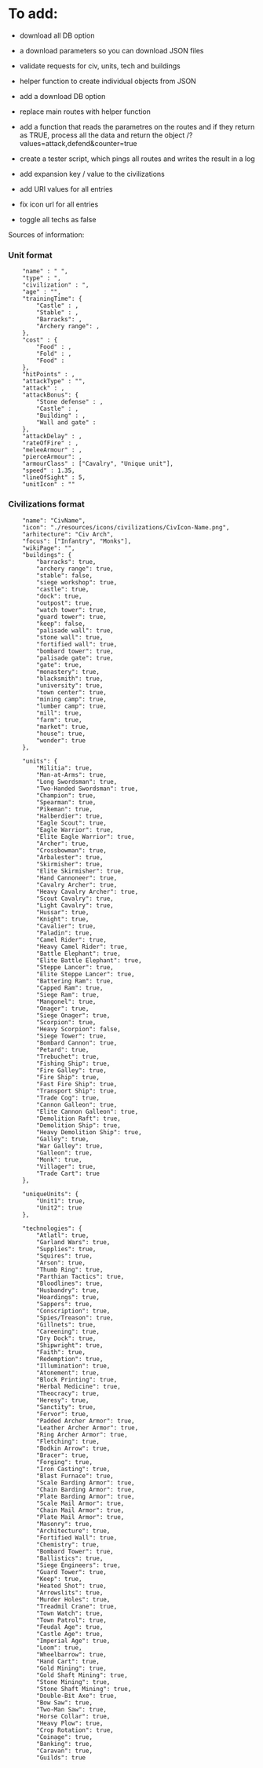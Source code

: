 # To add: #
* download all DB option
* a download parameters so you can download JSON files
* validate requests for civ, units, tech and buildings
* helper function to create individual objects from JSON
* add a download DB option
* replace main routes with helper function

* add a function that reads the parametres on the routes
and if they return as TRUE, process all the data and return the object
/?values=attack,defend&counter=true
* create a tester script, which pings all routes and writes the
result in a log


* add expansion key / value to the civilizations 
* add URI values for all entries
* fix icon url for all entries 
* toggle all techs as false

Sources of information: 


### Unit format

        "name" : " ",
        "type" : ",
        "civilization" : ", 
        "age" : "",
        "trainingTime": {
            "Castle" : ,
            "Stable" : ,
            "Barracks": ,
            "Archery range": ,
        },
        "cost" : {
            "Food" : , 
            "Fold" : ,
            "Food" : 
        },
        "hitPoints" : ,
        "attackType" : "",
        "attack" : ,
        "attackBonus": {
            "Stone defense" : ,
            "Castle" : ,
            "Building" : ,
            "Wall and gate" : 
        },
        "attackDelay" : ,
        "rateOfFire" : ,
        "meleeArmour" : ,
        "pierceArmour": ,
        "armourClass" : ["Cavalry", "Unique unit"],
        "speed" : 1.35, 
        "lineOfSight" : 5,
        "unitIcon" : ""


### Civilizations format

        "name": "CivName", 
        "icon": "./resources/icons/civilizations/CivIcon-Name.png",
        "arhitecture": "Civ Arch", 
        "focus": ["Infantry", "Monks"],
        "wikiPage": "",
        "buildings": {
            "barracks": true,
            "archery range": true,
            "stable": false,
            "siege workshop": true,
            "castle": true,
            "dock": true,
            "outpost": true,
            "watch tower": true,
            "guard tower": true, 
            "keep": false,
            "palisade wall": true,
            "stone wall": true, 
            "fortified wall": true, 
            "bombard tower": true,
            "palisade gate": true, 
            "gate": true,
            "monastery": true,
            "blacksmith": true,
            "university": true,
            "town center": true,
            "mining camp": true,
            "lumber camp": true,
            "mill": true,
            "farm": true,
            "market": true,
            "house": true,
            "wonder": true
        },

        "units": {
            "Militia": true,
            "Man-at-Arms": true,
            "Long Swordsman": true,
            "Two-Handed Swordsman": true,
            "Champion": true,
            "Spearman": true,
            "Pikeman": true,
            "Halberdier": true,
            "Eagle Scout": true, 
            "Eagle Warrior": true,
            "Elite Eagle Warrior": true,
            "Archer": true,
            "Crossbowman": true,
            "Arbalester": true,
            "Skirmisher": true,
            "Elite Skirmisher": true,
            "Hand Cannoneer": true,
            "Cavalry Archer": true,
            "Heavy Cavalry Archer": true,
            "Scout Cavalry": true,
            "Light Cavalry": true,
            "Hussar": true,
            "Knight": true,
            "Cavalier": true,
            "Paladin": true,
            "Camel Rider": true,
            "Heavy Camel Rider": true,
            "Battle Elephant": true, 
            "Elite Battle Elephant": true,
            "Steppe Lancer": true,
            "Elite Steppe Lancer": true,
            "Battering Ram": true,
            "Capped Ram": true,
            "Siege Ram": true,
            "Mangonel": true,
            "Onager": true,
            "Siege Onager": true,
            "Scorpion": true,
            "Heavy Scorpion": false,
            "Siege Tower": true,
            "Bombard Cannon": true,
            "Petard": true,
            "Trebuchet": true,
            "Fishing Ship": true,
            "Fire Galley": true,
            "Fire Ship": true,
            "Fast Fire Ship": true,
            "Transport Ship": true, 
            "Trade Cog": true, 
            "Cannon Galleon": true, 
            "Elite Cannon Galleon": true,
            "Demolition Raft": true, 
            "Demolition Ship": true,
            "Heavy Demolition Ship": true,
            "Galley": true,
            "War Galley": true,
            "Galleon": true,
            "Monk": true,
            "Villager": true,
            "Trade Cart": true
        },

        "uniqueUnits": {
            "Unit1": true,
            "Unit2": true
        },

        "technologies": {
            "Atlatl": true, 
            "Garland Wars": true,
            "Supplies": true,
            "Squires": true,
            "Arson": true,
            "Thumb Ring": true,
            "Parthian Tactics": true,
            "Bloodlines": true,
            "Husbandry": true,
            "Hoardings": true,
            "Sappers": true,
            "Conscription": true,
            "Spies/Treason": true,
            "Gillnets": true,
            "Careening": true,
            "Dry Dock": true,
            "Shipwright": true,
            "Faith": true,
            "Redemption": true,
            "Illumination": true,
            "Atonement": true,
            "Block Printing": true,
            "Herbal Medicine": true,
            "Theocracy": true,
            "Heresy": true,
            "Sanctity": true,
            "Fervor": true,
            "Padded Archer Armor": true,
            "Leather Archer Armor": true,
            "Ring Archer Armor": true,
            "Fletching": true,
            "Bodkin Arrow": true,
            "Bracer": true,
            "Forging": true,
            "Iron Casting": true,
            "Blast Furnace": true,
            "Scale Barding Armor": true,
            "Chain Barding Armor": true,
            "Plate Barding Armor": true,
            "Scale Mail Armor": true,
            "Chain Mail Armor": true,
            "Plate Mail Armor": true,
            "Masonry": true,
            "Architecture": true,
            "Fortified Wall": true,
            "Chemistry": true,
            "Bombard Tower": true,
            "Ballistics": true,
            "Siege Engineers": true,
            "Guard Tower": true,
            "Keep": true,
            "Heated Shot": true,
            "Arrowslits": true,
            "Murder Holes": true,
            "Treadmil Crane": true,
            "Town Watch": true,
            "Town Patrol": true,
            "Feudal Age": true,
            "Castle Age": true,
            "Imperial Age": true,
            "Loom": true,
            "Wheelbarrow": true,
            "Hand Cart": true,
            "Gold Mining": true,
            "Gold Shaft Mining": true,
            "Stone Mining": true,
            "Stone Shaft Mining": true,
            "Double-Bit Axe": true,
            "Bow Saw": true,
            "Two-Man Saw": true,
            "Horse Collar": true,
            "Heavy Plow": true,
            "Crop Rotation": true,
            "Coinage": true,
            "Banking": true,
            "Caravan": true,
            "Guilds": true 
